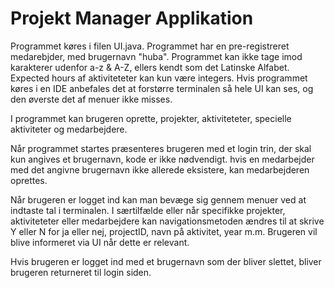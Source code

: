 # Projekt Manager Applikation

Programmet køres i filen UI.java.
Programmet har en pre-registreret medarebjder, med brugernavn "huba".
Programmet kan ikke tage imod karakterer udenfor a-z & A-Z, ellers kendt som det Latinske Alfabet.
Expected hours af aktiviteteter kan kun være integers.
Hvis programmet køres i en IDE anbefales det at forstørre terminalen så hele UI kan ses, og den øverste det af menuer ikke misses.

I programmet kan brugeren oprette, projekter, aktiviteteter, specielle aktiviteter og medarbejdere.

Når programmet startes præsenteres brugeren med et login trin, der skal kun angives et brugernavn, kode er ikke nødvendigt.
hvis en medarbejder med det angivne brugernavn ikke allerede eksistere, kan medarbejderen oprettes.

Når brugeren er logget ind kan man bevæge sig gennem menuer ved at indtaste tal i terminalen.
I særtilfælde eller når specifikke projekter, aktiviteteter eller medarbejdere kan navigationsmetoden ændres til at skrive Y eller N for ja eller nej, projectID, navn på aktivitet, year m.m.
Brugeren vil blive informeret via UI når dette er relevant.

Hvis brugeren er logget ind med et brugernavn som der bliver slettet, bliver brugeren returneret til login siden.
